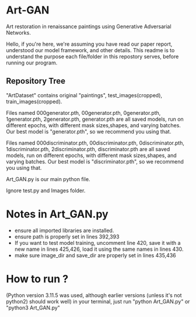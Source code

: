# Art-GAN
Art restoration in renaissance paintings using Generative Adversarial Networks.

Hello, if you're here, we're assuming you have read our paper report, understood our model framework, and other details.
This readme is to understand the purpose each file/folder in this repostory serves, before running our program.

## Repository Tree
"ArtDataset" contains original "paintings", test_images(cropped), train_images(cropped).

Files named 000generator.pth, 00generator.pth, 0generator.pth, 1generator.pth, 2generator.pth, generator.pth are all saved models, run on different epochs, with different mask sizes,shapes, and varying batches. Our best model is "generator.pth", so we recommend you using that.

Files named 000discriminator.pth, 00discriminator.pth, 0discriminator.pth, 1discriminator.pth, 2discriminator.pth, discriminator.pth are all saved models, run on different epochs, with different mask sizes,shapes, and varying batches. Our best model is "discriminator.pth", so we recommend you using that.

Art_GAN.py is our main python file.

Ignore test.py and Images folder.


# Notes in Art_GAN.py
 - ensure all imported libraries are installed.
 - ensure path is properly set in lines 392,393
 - If you want to test model training, uncomment line 420, save it with a new name in lines 425,426, load it using the same names in lines 430.
 - make sure image_dir and save_dir are properly set in lines 435,436

# How to run ?
(Python version 3.11.5 was used, although earlier versions (unless it's not python2) should work well)
in your terminal, just run "python Art_GAN.py" or "python3 Art_GAN.py"
